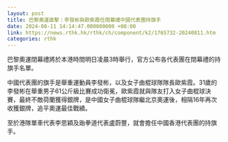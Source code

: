 ```yaml
---
layout: post
title: 巴黎奧運直擊｜李發彬與歐紫霞任閉幕禮中國代表團持旗手
date: 2024-08-11 14:14:47.000000000 +08:00
link: https://news.rthk.hk/rthk/ch/component/k2/1765732-20240811.htm
categories: rthk
---
```


巴黎奧運閉幕禮將於本港時間明日凌晨3時舉行，官方公布各代表團在閉幕禮的持旗手名單。

中國代表團的旗手是舉重運動員李發彬，以及女子曲棍球隊隊長歐紫霞。31歲的李發彬在舉重男子61公斤級比賽成功衛冕，歐紫霞就與隊友打入女子曲棍球決賽，最終不敵荷蘭獲得銀牌，是中國女子曲棍球隊繼北京奧運後，相隔16年再次收獲銀牌，追平奧運最佳戰績。

至於港隊單車代表李思穎及跆拳道代表盧蔚豐，就會擔任中國香港代表團的持旗手。
